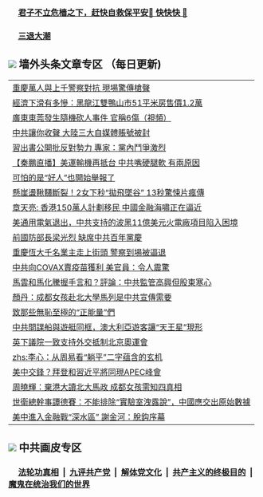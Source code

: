 
 ### &nbsp;&nbsp;&nbsp;&nbsp; [君子不立危樯之下，赶快自救保平安🍎 快快快 📩](https://github.com/pwgy/td/blob/master/README.md)

 ### &nbsp;&nbsp;&nbsp;&nbsp; [三退大潮](https://ww3.xkide.work/?key=zuuelqyfglsfjmgm&pin=65881581&ag=ogQuit&from=pw2) 

## <img src="https://img.icons8.com/cute-clipart/2x/circled-right.png"> 墙外头条文章专区 （每日更新)

<Table>
<tr><td colspan="2" align="left"><a href="https://gig.cheuw.work/?ag=c1461525&key=cmvwclrypitpzvco&from=pw2">重慶萬人與上千警察對抗 現場驚傳槍聲
</a></td></tr>
<tr><td colspan="2" align="left"><a href="https://gig.cheuw.work/?ag=c1461627&key=cmvwclrypitpzvco&from=pw2">經濟下滑有多慘：黑龍江雙鴨山市51平米房售價1.2萬
</a></td></tr>
<tr><td colspan="2" align="left"><a href="https://gig.cheuw.work/?ag=c1461610&key=cmvwclrypitpzvco&from=pw2">廣東東莞發生隨機砍人事件 官稱6傷（視頻）
</a></td></tr>
<tr><td colspan="2" align="left"><a href="https://gig.cheuw.work/?ag=c1461636&key=cmvwclrypitpzvco&from=pw2">中共讓你收聲 大陸三大自媒體賬號被封
</a></td></tr>
<tr><td colspan="2" align="left"><a href="https://gig.cheuw.work/?ag=c1461594&key=cmvwclrypitpzvco&from=pw2">習出書公開批反對勢力 專家：黨內鬥爭激烈
</a></td></tr>
<tr><td colspan="2" align="left"><a href="https://gig.cheuw.work/?ag=c1461618&key=cmvwclrypitpzvco&from=pw2">【秦鵬直播】美運輸機再抵台 中共嘴硬腿軟 有兩原因
</a></td></tr>
<tr><td colspan="2" align="left"><a href="https://gig.cheuw.work/?ag=c1461613&key=cmvwclrypitpzvco&from=pw2">可怕的是“好人”也開始舉報了
</a></td></tr>
<tr><td colspan="2" align="left"><a href="https://gig.cheuw.work/?ag=c1461501&key=cmvwclrypitpzvco&from=pw2">懸崖盪鞦韆斷裂！2女下秒“拋飛墜谷” 13秒驚悚片瘋傳
</a></td></tr>
<tr><td colspan="2" align="left"><a href="https://gig.cheuw.work/?ag=c1461612&key=cmvwclrypitpzvco&from=pw2">章天亮: 香港150萬人計劃移民 中國金融海嘯正在逼近
</a></td></tr>
<tr><td colspan="2" align="left"><a href="https://gig.cheuw.work/?ag=c1461607&key=cmvwclrypitpzvco&from=pw2">美通用電氣退出，中共支持的波黑11億美元火電廠項目陷入困境
</a></td></tr>
<tr><td colspan="2" align="left"><a href="https://gig.cheuw.work/?ag=c1461535&key=cmvwclrypitpzvco&from=pw2">前國防部長梁光烈 缺席中共百年黨慶
</a></td></tr>
<tr><td colspan="2" align="left"><a href="https://gig.cheuw.work/?ag=c1461477&key=cmvwclrypitpzvco&from=pw2">重慶恆大千名業主走上街頭 警察到場被逼退
</a></td></tr>
<tr><td colspan="2" align="left"><a href="https://gig.cheuw.work/?ag=c1461614&key=cmvwclrypitpzvco&from=pw2">中共向COVAX賣疫苗獲利 美官員：令人震驚
</a></td></tr>
<tr><td colspan="2" align="left"><a href="https://gig.cheuw.work/?ag=c1461478&key=cmvwclrypitpzvco&from=pw2">馬雲和馬化騰握手言和？評論：中共監管高興但股東寒心
</a></td></tr>
<tr><td colspan="2" align="left"><a href="https://gig.cheuw.work/?ag=c1461595&key=cmvwclrypitpzvco&from=pw2">顏丹：成都女孩赴北大學馬列是中共宣傳需要
</a></td></tr>
<tr><td colspan="2" align="left"><a href="https://gig.cheuw.work/?ag=c1461481&key=cmvwclrypitpzvco&from=pw2">致那些無恥至極的“正能量”們
</a></td></tr>
<tr><td colspan="2" align="left"><a href="https://gig.cheuw.work/?ag=c1461604&key=cmvwclrypitpzvco&from=pw2">中共間諜船與遊艇同框，澳大利亞遊客讓“天王星”現形
</a></td></tr>
<tr><td colspan="2" align="left"><a href="https://gig.cheuw.work/?ag=c1461615&key=cmvwclrypitpzvco&from=pw2">英下議院一致支持外交抵制北京奧運會
</a></td></tr>
<tr><td colspan="2" align="left"><a href="https://gig.cheuw.work/?ag=c1461513&key=cmvwclrypitpzvco&from=pw2">zhs:李心：从周易看“躺平”二字蕴含的玄机</a></td></tr>
<tr><td colspan="2" align="left"><a href="https://gig.cheuw.work/?ag=c1461625&key=cmvwclrypitpzvco&from=pw2">美中交鋒？拜登和習近平將同現APEC峰會
</a></td></tr>
<tr><td colspan="2" align="left"><a href="https://gig.cheuw.work/?ag=c1461532&key=cmvwclrypitpzvco&from=pw2">周曉輝：棄港大讀北大馬政 成都女孩需知四真相
</a></td></tr>
<tr><td colspan="2" align="left"><a href="https://gig.cheuw.work/?ag=c1461642&key=cmvwclrypitpzvco&from=pw2">世衛總幹事譚德賽：不能排除“實驗室洩露說”，中國應交出原始數據
</a></td></tr>
<tr><td colspan="2" align="left"><a href="https://gig.cheuw.work/?ag=c1461540&key=cmvwclrypitpzvco&from=pw2">美中進入金融戰“深水區” 謝金河：脫鈎序幕
</a></td></tr>

 </Table>

 ## <img src="https://img.icons8.com/cute-clipart/2x/circled-right.png"> 中共画皮专区
 ### &nbsp;&nbsp;&nbsp;&nbsp; [法轮功真相](https://github.com/begood0513/basic/blob/master/README.md) &nbsp;|&nbsp; [九评共产党](https://github.com/begood0513/9ping.md/blob/master/README.md) &nbsp;|&nbsp; [解体党文化](https://github.com/begood0513/jtdwh.md/blob/master/README.md)   &nbsp;|&nbsp; [共产主义的终极目的](https://github.com/begood0513/gczydzjmd.md/blob/master/README.md) &nbsp;|&nbsp; [魔鬼在统治我们的世界](https://github.com/begood0513/gczydzjmd.md/blob/master/README.md) 
